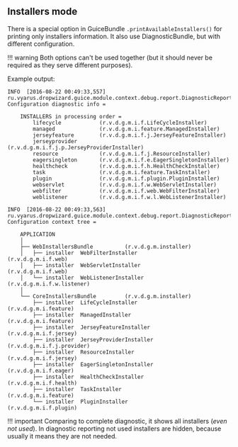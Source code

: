 ## Installers mode

There is a special option in GuiceBundle `.printAvailableInstallers()` for printing only installers information. 
It also use DiagnosticBundle, but with different configuration. 

!!! warning 
    Both options can't be used together (but it should never be required as they serve different purposes).

Example output:

```
INFO  [2016-08-22 00:49:33,557] ru.vyarus.dropwizard.guice.module.context.debug.report.DiagnosticReporter: Configuration diagnostic info = 

    INSTALLERS in processing order = 
        lifecycle            (r.v.d.g.m.i.f.LifeCycleInstaller)     
        managed              (r.v.d.g.m.i.feature.ManagedInstaller) 
        jerseyfeature        (r.v.d.g.m.i.f.j.JerseyFeatureInstaller) 
        jerseyprovider       (r.v.d.g.m.i.f.j.p.JerseyProviderInstaller) 
        resource             (r.v.d.g.m.i.f.j.ResourceInstaller)    
        eagersingleton       (r.v.d.g.m.i.f.e.EagerSingletonInstaller) 
        healthcheck          (r.v.d.g.m.i.f.h.HealthCheckInstaller) 
        task                 (r.v.d.g.m.i.feature.TaskInstaller)    
        plugin               (r.v.d.g.m.i.f.plugin.PluginInstaller) 
        webservlet           (r.v.d.g.m.i.f.w.WebServletInstaller)  
        webfilter            (r.v.d.g.m.i.f.web.WebFilterInstaller) 
        weblistener          (r.v.d.g.m.i.f.w.l.WebListenerInstaller) 

INFO  [2016-08-22 00:49:33,563] ru.vyarus.dropwizard.guice.module.context.debug.report.DiagnosticReporter: Configuration context tree = 

    APPLICATION
    │   
    ├── WebInstallersBundle          (r.v.d.g.m.installer)      
    │   ├── installer  WebFilterInstaller           (r.v.d.g.m.i.f.web)        
    │   ├── installer  WebServletInstaller          (r.v.d.g.m.i.f.web)        
    │   └── installer  WebListenerInstaller         (r.v.d.g.m.i.f.w.listener) 
    │   
    └── CoreInstallersBundle         (r.v.d.g.m.installer)      
        ├── installer  LifeCycleInstaller           (r.v.d.g.m.i.feature)      
        ├── installer  ManagedInstaller             (r.v.d.g.m.i.feature)      
        ├── installer  JerseyFeatureInstaller       (r.v.d.g.m.i.f.jersey)     
        ├── installer  JerseyProviderInstaller      (r.v.d.g.m.i.f.j.provider) 
        ├── installer  ResourceInstaller            (r.v.d.g.m.i.f.jersey)     
        ├── installer  EagerSingletonInstaller      (r.v.d.g.m.i.f.eager)      
        ├── installer  HealthCheckInstaller         (r.v.d.g.m.i.f.health)     
        ├── installer  TaskInstaller                (r.v.d.g.m.i.feature)      
        └── installer  PluginInstaller              (r.v.d.g.m.i.f.plugin)     
```

!!! important
    Comparing to complete diagnostic, it shows all installers (*even not used*). 
    In diagnostic reporting not used installers are hidden, because usually it means they are not needed.
